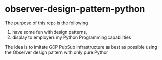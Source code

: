 # observer-design-pattern-python
The purpose of this repo is the following

1. have some fun with design patterns,
2. display to employers my Python Programming capabilities

The idea is to imitate GCP PubSub infrastructure as best as possible using the Observer design pattern with only pure Python 
